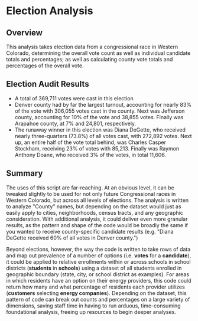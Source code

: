 # Election Analysis
## Overview
This analysis takes election data from a congressional race in Western Colorado, determining the overall vote count as well as individual candidate totals and percentages; as well as calculating county vote totals and percentages of the overall vote. 

## Election Audit Results
- A total of 369,711 votes were cast in this election
- Denver county had by far the largest turnout, accounting for nearly 83% of the vote with 306,055 votes cast in the county. Next was Jefferson county, accounting for 10% of the vote and 38,855 votes. Finally was Arapahoe county, at 7% and 24,801, respectively. 
- The runaway winner in this election was Diana DeGette, who received nearly three-quarters (73.8%) of all votes cast, with 272,892 votes. Next up, an entire half of the vote total behind, was Charles Casper Stockham, receiving 23% of votes with 85,213. Finally was Raymon Anthony Doane, who received 3% of the votes, in total 11,606. 

## Summary
The uses of this script are far-reaching. At an obvious level, it can be tweaked slightly to be used for not only future Congressional races in Western Colorado, but across all levels of elections. The analysis is written to analyze "County" names, but depending on the dataset would just as easily apply to cities, neighborhoods, census tracts, and any geographic consideration. With additional analysis, it could deliver even more granular results, as the pattern and shape of the code would be broadly the same if you wanted to receive county-specific candidate results (e.g. "Diana DeGette received 60% of all votes in Denver county.") 

Beyond elections, however, the way the code is written to take rows of data and map out prevalence of a number of options (i.e. **votes** for a **candidate**), it could be applied to relative enrollments within or across schools in school districts (**students** in **schools**) using a dataset of all students enrolled in geographic boundary (state, city, or school district as examples). For areas in which residents have an option on their energy providers, this code could return how many and what percentage of residents each provider utilizes (**customers** selecting **energy companies**). Depending on the dataset, this pattern of code can break out counts and percentages on a large variety of dimensions, saving staff time in having to run arduous, time-consuming foundational analysis, freeing up resources to begin deeper analyses.

